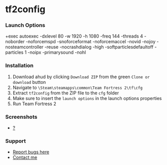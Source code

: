 # tf2config

### Launch Options
+exec autoexec -dxlevel 80 -w 1920 -h 1080 -freq 144 -threads 4 -noborder -noforcemspd -snoforceformat -noforcemaccel -novid -nojoy -nosteamcontroller -reuse -nocrashdialog -high -softparticlesdefaultoff -particles 1 -noipx -primarysound -nohl

### Installation
1. Download ahud by clicking `Download ZIP` from the green `Clone or download` button
2. Navigate to `\Steam\steamapps\common\Team Fortress 2\tf\cfg`
3. Extract `tf2config` from the ZIP file to the `cfg` folder
4. Make sure to insert the `launch options` in the launch options properties
5. Run Team Fortress 2

### Screenshots
* [?]()

### Support
* [Report bugs here](https://github.com/nekfresh/tf2config/issues)
* [Contact me](https://discord.gg/JRprcnz)
